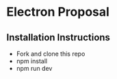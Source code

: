 # Electron Proposal

## Installation Instructions

- Fork and clone this repo
- npm install
- npm run dev
